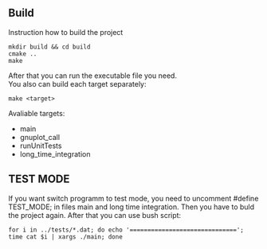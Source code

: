 ## Build
Instruction how to build the project
```consol
mkdir build && cd build
cmake ..
make
```
After that you can run the executable file you need.  
You also can build each target separately:
```consol
make <target>
```
Avaliable targets:
* main
* gnuplot_call
* runUnitTests
* long_time_integration

## TEST MODE
If you want switch programm to test mode, you need to uncomment #define TEST_MODE; in files main and long time integration. Then you have to buld the project again. After that you can use bush script:

```consol
for i in ../tests/*.dat; do echo '=============================='; time cat $i | xargs ./main; done
```